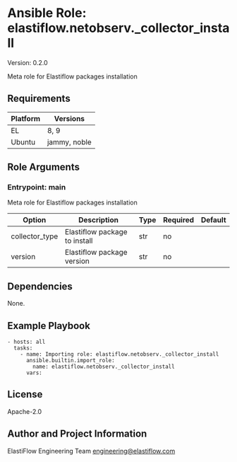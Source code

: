 <!-- BEGIN_ANSIBLE_DOCS -->
# Ansible Role: elastiflow.netobserv._collector_install
Version: 0.2.0

Meta role for Elastiflow packages installation


## Requirements

| Platform | Versions |
| -------- | -------- |
| EL | 8, 9 |
| Ubuntu | jammy, noble |

## Role Arguments


### Entrypoint: main

Meta role for Elastiflow packages installation


|Option|Description|Type|Required|Default|
|---|---|---|---|---|
| collector_type | Elastiflow package to install | str | no |  |
| version | Elastiflow package version | str | no |  |



## Dependencies
None.

## Example Playbook

```
- hosts: all
  tasks:
    - name: Importing role: elastiflow.netobserv._collector_install
      ansible.builtin.import_role:
        name: elastiflow.netobserv._collector_install
      vars:
```

## License

Apache-2.0

## Author and Project Information
ElastiFlow Engineering Team <engineering@elastiflow.com>

<!-- END_ANSIBLE_DOCS -->
